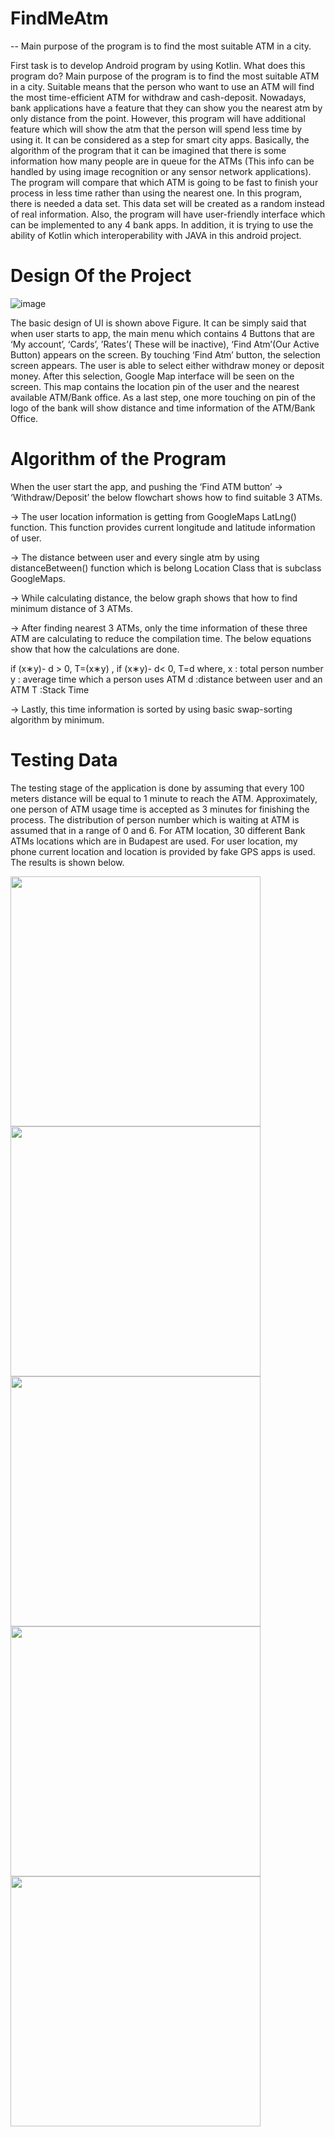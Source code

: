 # FindMeAtm
-- Main purpose of the program is to find the most suitable ATM in a city.

First task is to develop Android program by using Kotlin. What does this program do? Main
purpose of the program is to find the most suitable ATM in a city. Suitable means that the person who
want to use an ATM will find the most time-efficient ATM for withdraw and cash-deposit. Nowadays, bank
applications have a feature that they can show you the nearest atm by only distance from the point.
However, this program will have additional feature which will show the atm that the person will spend less
time by using it. It can be considered as a step for smart city apps. Basically, the algorithm of the program
that it can be imagined that there is some information how many people are in queue for the ATMs (This
info can be handled by using image recognition or any sensor network applications). The program will
compare that which ATM is going to be fast to finish your process in less time rather than using the
nearest one. In this program, there is needed a data set. This data set will be created as a random instead
of real information. Also, the program will have user-friendly interface which can be implemented to any
4
bank apps. In addition, it is trying to use the ability of Kotlin which interoperability with JAVA in this
android project.

# Design Of the Project
![image](https://user-images.githubusercontent.com/68166794/143786516-7cc731a6-a2fa-4a0b-9251-ba76430f884b.png)

The basic design of UI is shown above Figure. It can be simply said that when user starts to app, the
main menu which contains 4 Buttons that are ‘My account’, ‘Cards’, ’Rates’( These will be inactive), ‘Find
Atm’(Our Active Button) appears on the screen. By touching ‘Find Atm’ button, the selection screen
appears. The user is able to select either withdraw money or deposit money. After this selection, Google
Map interface will be seen on the screen. This map contains the location pin of the user and the nearest
available ATM/Bank office. As a last step, one more touching on pin of the logo of the bank will show
distance and time information of the ATM/Bank Office.

# Algorithm of the Program

When the user start the app, and pushing the ‘Find ATM button’ → ‘Withdraw/Deposit’ the below
flowchart shows how to find suitable 3 ATMs.

→ The user location information is getting from GoogleMaps LatLng() function. This function provides
current longitude and latitude information of user.

→ The distance between user and every single atm by using distanceBetween() function which is belong
Location Class that is subclass GoogleMaps.

→ While calculating distance, the below graph shows that how to find minimum distance of 3 ATMs.

→ After finding nearest 3 ATMs, only the time information of these three ATM are calculating to reduce
the compilation time. The below equations show that how the calculations are done.

if (x∗y)- d > 0, T=(x∗y) ,
if (x∗y)- d< 0, T=d where,
x : total person number
y : average time which a person uses ATM
d :distance between user and an ATM
T :Stack Time

→ Lastly, this time information is sorted by using basic swap-sorting algorithm by minimum.

# Testing Data

The testing stage of the application is done by assuming that every 100 meters distance will be equal to 1
minute to reach the ATM. Approximately, one person of ATM usage time is accepted as 3 minutes for
finishing the process. The distribution of person number which is waiting at ATM is assumed that in a
range of 0 and 6. For ATM location, 30 different Bank ATMs locations which are in Budapest are used. For
user location, my phone current location and location is provided by fake GPS apps is used. The results is
shown below.

<img src="https://user-images.githubusercontent.com/68166794/143786793-d50bf81b-7a15-4993-9f86-18a2621e64df.jpeg" width="400">

<img src="https://user-images.githubusercontent.com/68166794/143786788-0f782de6-cf7e-4960-b0b1-37019a12c156.jpeg" width="400">

<img src="https://user-images.githubusercontent.com/68166794/143786789-f8291544-1bff-42fd-bf52-9a56077188f7.jpeg" width="400">

<img src="https://user-images.githubusercontent.com/68166794/143786791-c9f4c0b4-79a2-4ea8-b544-6d4453b1132d.jpeg" width="400">

<img src="https://user-images.githubusercontent.com/68166794/143786792-33d9da50-1a63-4b34-a5aa-e19c924f8035.jpeg" width="400">




